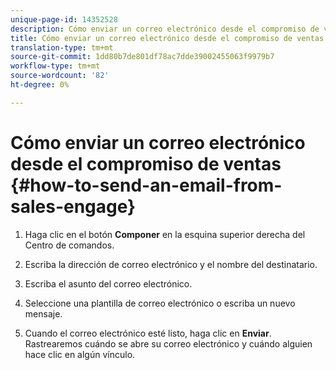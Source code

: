 ```yaml
---
unique-page-id: 14352528
description: Cómo enviar un correo electrónico desde el compromiso de ventas - Documentos de marketing - Documentación del producto
title: Cómo enviar un correo electrónico desde el compromiso de ventas
translation-type: tm+mt
source-git-commit: 1dd80b7de801df78ac7dde39002455063f9979b7
workflow-type: tm+mt
source-wordcount: '82'
ht-degree: 0%

---
```



# Cómo enviar un correo electrónico desde el compromiso de ventas {#how-to-send-an-email-from-sales-engage}

1. Haga clic en el botón **Componer** en la esquina superior derecha del Centro de comandos.

1. Escriba la dirección de correo electrónico y el nombre del destinatario.

1. Escriba el asunto del correo electrónico.

1. Seleccione una plantilla de correo electrónico o escriba un nuevo mensaje.

1. Cuando el correo electrónico esté listo, haga clic en **Enviar**. Rastrearemos cuándo se abre su correo electrónico y cuándo alguien hace clic en algún vínculo.

